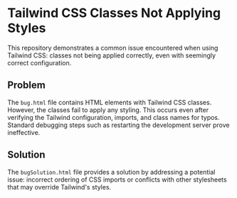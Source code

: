 # Tailwind CSS Classes Not Applying Styles

This repository demonstrates a common issue encountered when using Tailwind CSS: classes not being applied correctly, even with seemingly correct configuration.

## Problem
The `bug.html` file contains HTML elements with Tailwind CSS classes.  However, the classes fail to apply any styling. This occurs even after verifying the Tailwind configuration, imports, and class names for typos.  Standard debugging steps such as restarting the development server prove ineffective.

## Solution
The `bugSolution.html` file provides a solution by addressing a potential issue: incorrect ordering of CSS imports or conflicts with other stylesheets that may override Tailwind's styles.